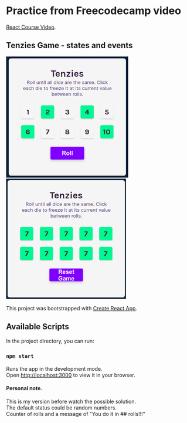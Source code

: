 # Practice from Freecodecamp video 

[React Course Video](https://www.youtube.com/watch?v=bMknfKXIFA8).

## Tenzies Game - states and events
![Start](./start.png)
![Game Over](./gameover.png)


This project was bootstrapped with [Create React App](https://github.com/facebook/create-react-app).

## Available Scripts

In the project directory, you can run:

### `npm start`

Runs the app in the development mode.\
Open [http://localhost:3000](http://localhost:3000) to view it in your browser.

#### Personal note. 

This is my version before watch the possible solution.\
The default status could be random numbers.\
Counter of rolls and a message of "You do it in ## rolls!!!"